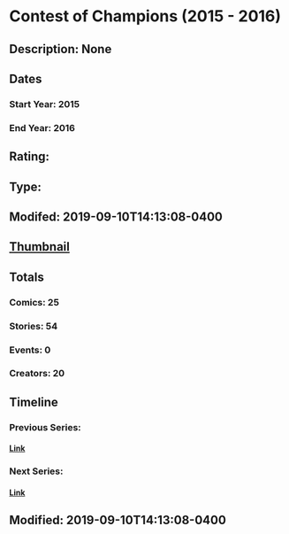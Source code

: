 # Contest of Champions (2015 - 2016)
## Description: None
## Dates
### Start Year: 2015
### End Year: 2016
## Rating: 
## Type: 
## Modifed: 2019-09-10T14:13:08-0400
## [Thumbnail](http://i.annihil.us/u/prod/marvel/i/mg/7/20/583f39e8ab636.jpg)
## Totals
### Comics: 25
### Stories: 54
### Events: 0
### Creators: 20
## Timeline
### Previous Series: 
#### [Link]()
### Next Series: 
#### [Link]()
## Modified: 2019-09-10T14:13:08-0400